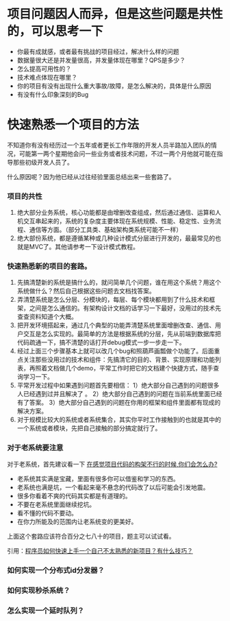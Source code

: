 # 项目问题因人而异，但是这些问题是共性的，可以思考一下

* 你最有成就感，或者最有挑战的项目经过，解决什么样的问题
* 数据量很大还是并发量很高，并发量体现在哪里？QPS是多少？
* 怎么提高可用性的？
* 技术难点体现在哪里？
* 你的项目有没有出现什么重大事故/故障，是怎么解决的，具体是什么原因
* 有没有什么印象深刻的Bug


# 快速熟悉一个项目的方法

不知道你有没有经历过一个五年或者更长工作年限的开发人员半路加入团队的情况，可能第一两个星期他会问一些业务或者技术问题，不过一两个月他就可能在指导那些初级开发人员了。

什么原因呢？因为他已经从过往经验里面总结出来一些套路了。

### 项目的共性

1. 绝大部分业务系统，核心功能都是由增删改查组成，然后通过通信、运算和人机交互串起来的，系统的复杂度主要体现在系统规模、性能、稳定性、业务流程、通信等方面。（部分工具类、基础架构类系统可能不一样）
2. 绝大部份系统，都是遵循某种或几种设计模式分层进行开发的，最最常见的也就是MVC了。其他请参考一下设计模式教程。

### 快速熟悉新的项目的套路。

1. 先搞清楚新的系统是搞什么的，就问简单几个问题，谁在用这个系统？用这个系统做什么？然后自己根据这些问题去文档找答案。
2. 弄清楚系统是怎么分层、分模块的，每层、每个模块都用到了什么技术和框架，之间是怎么通信的。有架构设计文档的话学习一下最好，没用过的技术先查查资料知道个大概。
3. 把开发环境搭起来，通过几个典型的功能弄清楚系统里面增删改查、通信、用户交互是怎么实现的。最简单的方法是根据系统的分层，先从前端到数据库把代码疏通一下，搞不清楚的话打开debug模式一步一步走一下。
4. 经过上面三个步骤基本上就可以改几个bug和照葫芦画瓢做个功能了。后面重点关注那些没用过的技术和组件：先搞清它的目的、背景、实现原理和功能列表，再照着文档做几个demo，平常工作时把它的文档建个快捷方式，随手查询学习一下。
5. 平常开发过程中如果遇到问题首先要相信： 
  1）绝大部分自己遇到的问题很多人已经遇到过并且解决了 。 
  2）绝大部分自己遇到的问题在当前系统里面已经有了答案。 
  3）绝大部分自己遇到的问题在你用的框架和组件里面都有现成的解决方案。
6. 对于规模比较大的系统或者系统集合，其实你平时工作接触到的也就是其中的一个系统或者模块，先把自己接触的部分搞定就行了。

### 对于老系统要注意

对于老系统，首先建议看一下 [在感觉项目代码的构架不行的时候,你们会怎么办?](https://www.zhihu.com/question/47283785/answer/105534222)

- 老系统其实满是宝藏，里面有很多你可以借鉴和学习的东西。
- 老系统也满是坑，一个看起来毫不悬念的代码改了以后可能会引发地震。
- 很多你看着不爽的代码其实都是有道理的。
- 不要在老系统里面继续挖坑。
- 看不懂的代码不要动。
- 在你力所能及的范围内让老系统变的更美好。

上面这个套路应该符合百分之七八十的项目，题主可以试试看。

引用：[程序员如何快速上手一个自己不太熟悉的新项目？有什么技巧？](https://www.zhihu.com/question/38865497)

### 如何实现一个分布式id分发器？

### 如何实现秒杀系统？

### 怎么实现一个延时队列？
